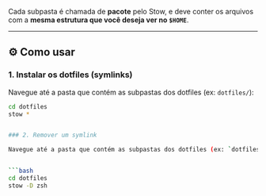 Cada subpasta é chamada de **pacote** pelo Stow, e deve conter os arquivos com a **mesma estrutura que você deseja ver no `$HOME`**.

---

## ⚙️ Como usar

### 1. Instalar os dotfiles (symlinks)

Navegue até a pasta que contém as subpastas dos dotfiles (ex: `dotfiles/`):

```bash
cd dotfiles
stow *


### 2. Remover um symlink

Navegue até a pasta que contém as subpastas dos dotfiles (ex: `dotfiles/`):


```bash
cd dotfiles
stow -D zsh
